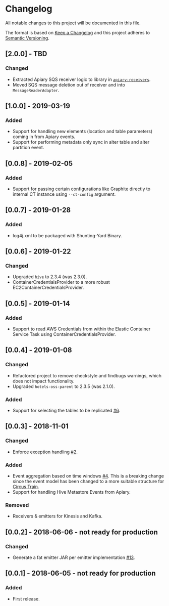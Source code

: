 # Changelog
All notable changes to this project will be documented in this file.

The format is based on [Keep a Changelog](http://keepachangelog.com/en/1.0.0/) and this project adheres to [Semantic Versioning](http://semver.org/spec/v2.0.0.html).

## [2.0.0] - TBD
### Changed
* Extracted Apiary SQS receiver logic to library in [`apiary-receivers`](https://github.com/ExpediaInc/apiary-extensions/tree/master/apiary-receivers).
* Moved SQS message deletion out of receiver and into `MessageReaderAdapter`.

## [1.0.0] - 2019-03-19
### Added
* Support for handling new elements (location and table parameters) coming in from Apiary events.
* Support for performing metadata only sync in alter table and alter partition event.

## [0.0.8] - 2019-02-05
### Added
* Support for passing certain configurations like Graphite directly to internal CT instance using `--ct-config` argument.

## [0.0.7] - 2019-01-28
### Added
* log4j.xml to be packaged with Shunting-Yard Binary.

## [0.0.6] - 2019-01-22
### Changed
* Upgraded `hive` to 2.3.4 (was 2.3.0).
* ContainerCredentialsProvider to a more robust EC2ContainerCredentialsProvider.

## [0.0.5] - 2019-01-14
### Added
* Support to read AWS Credentials from within the Elastic Container Service Task using ContainerCredentialsProvider.

## [0.0.4] - 2019-01-08
### Changed
* Refactored project to remove checkstyle and findbugs warnings, which does not impact functionality.
* Upgraded `hotels-oss-parent` to 2.3.5 (was 2.1.0).
### Added
* Support for selecting the tables to be replicated [#6](https://github.com/HotelsDotCom/shunting-yard/issues/6).

## [0.0.3] - 2018-11-01
### Changed
* Enforce exception handling [#2](https://github.com/HotelsDotCom/shunting-yard/issues/2).

### Added
* Event aggregation based on time windows [#4](https://github.com/HotelsDotCom/shunting-yard/issues/4). This is a breaking change since the event model has been changed to a more suitable structure for [Circus Train](https://github.com/HotelsDotCom/circus-train).
* Support for handling Hive Metastore Events from Apiary.

### Removed
* Receivers & emitters for Kinesis and Kafka.

## [0.0.2] - 2018-06-06 - not ready for production
### Changed
* Generate a fat emitter JAR per emitter implementation [#13](https://github.com/HotelsDotCom/shunting-yard/issues/13).

## [0.0.1] - 2018-06-05 - not ready for production
### Added
* First release.

